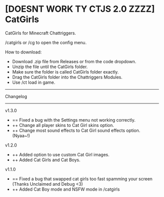 # [DOESNT WORK TY CTJS 2.0 ZZZZ] CatGirls
CatGirls for Minecraft Chattriggers.

/catgirls or /cg to open the config menu.

How to download:
 - Download .zip file from Releases or from the code dropdown.
 - Unzip the file until the CatGirls folder.
 - Make sure the folder is called CatGirls folder exactly.
 - Drag the CatGirls folder into the Chattriggers Modules.
 - Use /ct load in game.

 ----------
 
 Changelog
 
 ----------
 
 v1.3.0
 - == Fixed a bug with the Settings menu not working correctly.
 - ++ Change all player skins to Cat Girl skins option.
 - ++ Change most sound effects to Cat Girl sound effects option. (Nyaa~!)
 
 v1.2.0
 - ++ Added option to use custom Cat Girl images.
 - ++ Added Cat Girls and Cat Boys.
 
 v1.1.0
 - == Fixed a bug that swapped cat girls too fast spamming your screen (Thanks Unclaimed and Debug <3)
 - ++ Added Cat Boy mode and NSFW mode in /catgirls

